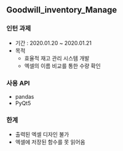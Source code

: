 Goodwill_inventory_Manage
---
### 인턴 과제

- 기간 : 2020.01.20 ~ 2020.01.21
- 목적 
  - 효율적 재고 관리 시스템 개발
  - 엑셀의 이름 비교를 통한 수량 확인

### 사용 API

- pandas
- PyQt5

### 한계

- 출력된 엑셀 디자인 불가
- 엑셀에 저장된 함수를 못 읽어옴
